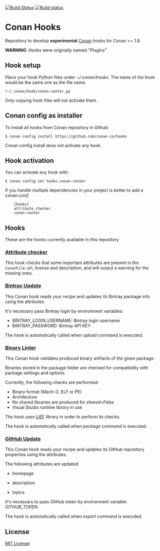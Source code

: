 [![Build Status](https://travis-ci.org/conan-io/hooks.svg?branch=master)](https://travis-ci.org/conan-io/hooks)
[![Build status](https://ci.appveyor.com/api/projects/status/s0k4n197ko1iyoml/branch/master?svg=true)](https://ci.appveyor.com/project/ConanCIintegration/hooks/branch/master)


# Conan Hooks

Repository to develop **experimental** [Conan](https://conan.io) hooks for Conan >= 1.8.

**WARNING**: Hooks were originally named "Plugins"

## Hook setup

Place your hook Python files under *~/.conan/hooks*. The name of the hook would be the same one as the file name.

```
*~/.conan/hook/conan-center.py
```

Only copying hook files will not activate them.

## Conan config as installer

To install all hooks from Conan repository in Github:

``$ conan config install https://github.com/conan-io/hooks``

Conan config install does not activate any hook.

## Hook activation

You can activate any hook with:

``$ conan config set hooks.conan-center``

If you handle multiple dependencies in your project is better to add a *conan.conf*:

```
    [hooks]
    attribute_checker
    conan-center
```

## Hooks

These are the hooks currently available in this repository

### [Attribute checker](hooks/attribute_checker.py)

This hook checks that some important attributes are present in the ``ConanFile``: url,
license and description, and will output a warning for the missing ones.

### [Bintray Update](hooks/bintray_update.py)

This Conan hook reads your recipe and updates its Bintray package info using the attributes.

It's necessary pass Bintray login by environment variables:
  - BINTRAY_LOGIN_USERNAME: Bintray login username
  - BINTRAY_PASSWORD: Bintray API KEY

The hook is automatically called when upload command is executed.

### [Binary Linter](hooks/binary-linter.py)

This Conan hook validates produced binary artifacts of the given package.

Binaries stored in the package folder are checked for compatibility with package settings and options.

Currently, the following checks are performed:

- Binary format (Mach-O, ELF or PE)
- Architecture
- No shared libraries are produced for *shared=False*
- Visual Studio runtime library in use

The hook uses [LIEF](https://github.com/lief-project/LIEF) library in order to perform its checks.

The hook is automatically called when *package* command is executed.

### [GitHub Update](hooks/github-updater.py)

This Conan hook reads your recipe and updates its GitHub repository properties using the attributes.

The following attributes are updated:

- homepage

- description

- topics

It's necessary to pass GitHub token by environment variable: *GITHUB_TOKEN*.

The hook is automatically called when *export* command is executed.

## License

[MIT License](LICENSE)
